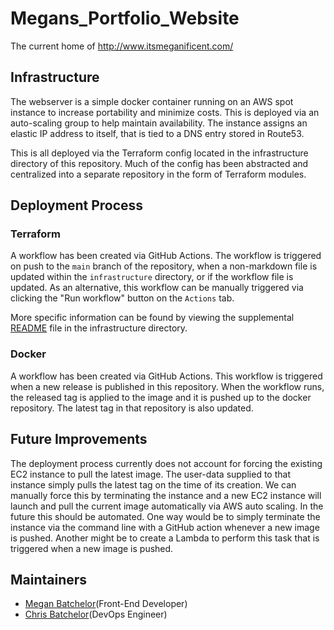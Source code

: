 # Megans_Portfolio_Website
The current home of http://www.itsmeganificent.com/

## Infrastructure
The webserver is a simple docker container running on an AWS spot instance to increase portability and minimize costs. This is deployed via an auto-scaling group to help maintain availability. The instance assigns an elastic IP address to itself, that is tied to a DNS entry stored in Route53. 

This is all deployed via the Terraform config located in the infrastructure directory of this repository. Much of the config has been abstracted and centralized into a separate repository in the form of Terraform modules.

## Deployment Process
### Terraform
A workflow has been created via GitHub Actions. The workflow is triggered on push to the `main` branch of the repository, when a non-markdown file is updated within the `infrastructure` directory, or if the workflow file is updated. As an alternative, this workflow can be manually triggered via clicking the "Run workflow" button on the `Actions` tab.

More specific information can be found by viewing the supplemental [README](./infrastructure/README.md) file in the infrastructure directory.

### Docker
A workflow has been created via GitHub Actions. This workflow is triggered when a new release is published in this repository. When the workflow runs, the released tag is applied to the image and it is pushed up to the docker repository. The latest tag in that repository is also updated.

## Future Improvements
The deployment process currently does not account for forcing the existing EC2 instance to pull the latest image. The user-data supplied to that instance simply pulls the latest tag on the time of its creation. We can manually force this by terminating the instance and a new EC2 instance will launch and pull the current image automatically via AWS auto scaling. In the future this should be automated. One way would be to simply terminate the instance via the command line with a GitHub action whenever a new image is pushed. Another might be to create a Lambda to perform this task that is triggered when a new image is pushed.

## Maintainers
* [Megan Batchelor](@fiercekitti)(Front-End Developer)
* [Chris Batchelor](@christsreturn)(DevOps Engineer)